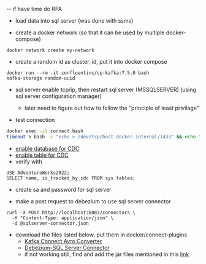 -- if have time do RPA

- load data into sql server (was done with ssms)

- create a docker network (so that it can be used by multiple docker-compose)
```
docker network create my-network
```

- create a random id as cluster_id, put it into docker compose
```
docker run --rm -it confluentinc/cp-kafka:7.5.0 bash
kafka-storage random-uuid
```

- sql server enable tcp/ip, then restart sql server (MSSQLSERVER) (using sql server configuration manager)
  - later need to figure out how to follow the "principle of least privilage" 

- test connection
```bash
docker exec -it connect bash
timeout 5 bash -c "echo > /dev/tcp/host.docker.internal/1433" && echo "✅ Connected" || echo "❌ Connection failed"
```

- [enable database for CDC](https://debezium.io/documentation/reference/stable/connectors/sqlserver.html#_enabling_cdc_on_the_sql_server_database)
- [enable table for CDC](https://debezium.io/documentation/reference/stable/connectors/sqlserver.html#_enabling_cdc_on_a_sql_server_table)
- verify with 
```
USE AdventureWorks2022;
SELECT name, is_tracked_by_cdc FROM sys.tables;
```
- create sa and password for sql server

- make a post request to debezium to use sql server connector
```terminal
curl -X POST http://localhost:8083/connectors \
  -H "Content-Type: application/json" \
  -d @sqlserver-connector.json
```

- download the files listed below, put them in docker/connect-plugins
  - [Kafka Connect Avro Converter](https://www.confluent.io/hub/confluentinc/kafka-connect-avro-converter)
  - [Debezium-SQL Server Connector](https://repo1.maven.org/maven2/io/debezium/debezium-connector-sqlserver/3.3.1.Final/debezium-connector-sqlserver-3.3.1.Final-plugin.tar.gz)
  - if not working still, find and add the jar files mentioned in this [link](https://debezium.io/documentation/reference/3.3/configuration/avro.html#confluent-schema-registry)